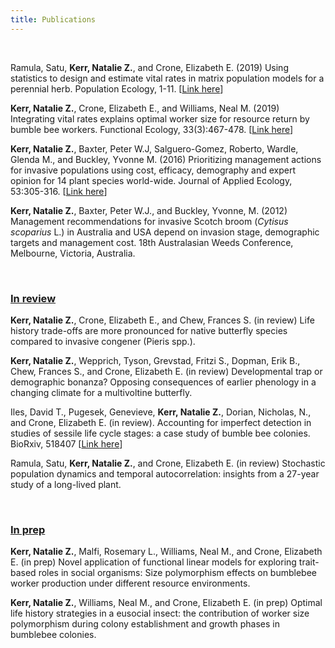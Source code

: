 ```yaml
---
title: Publications
---
```

<br>

Ramula, Satu, **Kerr, Natalie Z.**, and Crone, Elizabeth E. (2019) Using statistics to design and estimate vital rates in matrix population models for a perennial herb. Population Ecology, 1-11. [<span style="color:blue">[Link here](https://esj-journals.onlinelibrary.wiley.com/doi/full/10.1002/1438-390X.12024)</span>]

**Kerr, Natalie Z.**, Crone, Elizabeth E., and Williams, Neal M. (2019) Integrating vital rates explains optimal worker size for resource return by bumble bee workers. Functional Ecology, 33(3):467-478. [<span style="color:blue">[Link here](https://doi.org/10.1111/1365-2435.13251)</span>]

**Kerr, Natalie Z.**, Baxter, Peter W.J, Salguero-Gomez, Roberto, Wardle, Glenda M., and Buckley, Yvonne M. (2016) Prioritizing management actions for invasive populations using cost, efficacy, demography and expert opinion for 14 plant species world-wide. Journal of Applied Ecology, 53:305-316. [<span style="color:blue">[Link here](https://doi.org/10.1111/1365-2664.12592)</span>]   

**Kerr, Natalie Z.**, Baxter, Peter W.J., and Buckley, Yvonne, M. (2012) Management recommendations for invasive Scotch broom (*Cytisus scoparius* L.) in Australia and USA depend on invasion stage, demographic targets and management cost. 18th Australasian Weeds Conference, Melbourne, Victoria, Australia.  

<br>

### <u> In review</u> 

**Kerr, Natalie Z.**, Crone, Elizabeth E., and Chew, Frances S. (in review) Life history trade-offs are more pronounced for native butterfly species compared to invasive congener (Pieris spp.). 

**Kerr, Natalie Z.**, Wepprich, Tyson, Grevstad, Fritzi S., Dopman, Erik B., Chew, Frances S., and Crone, Elizabeth E. (in review) Developmental trap or demographic bonanza? Opposing consequences of earlier phenology in a changing climate for a multivoltine butterfly.

Iles, David T., Pugesek, Genevieve, **Kerr, Natalie Z.**, Dorian, Nicholas, N., and Crone, Elizabeth E. (in review). Accounting for imperfect detection in studies of sessile life cycle stages: a case study of bumble bee colonies. BioRxiv, 518407 [<span style="color:blue">[Link here](https://doi.org/10.1101/518407)</span>]   

Ramula, Satu, **Kerr, Natalie Z.**, and Crone, Elizabeth E. (in review) Stochastic population dynamics and temporal autocorrelation: insights from a 27-year study of a long-lived plant.  

<br> 

### <u> In prep </u> 

**Kerr, Natalie Z.**, Malfi, Rosemary L., Williams, Neal M., and Crone, Elizabeth E. (in prep) Novel application of functional linear models for exploring trait-based roles in social organisms: Size polymorphism effects on bumblebee worker production under different resource environments. 

**Kerr, Natalie Z.**, Williams, Neal M., and Crone, Elizabeth E. (in prep) Optimal life history strategies in a eusocial insect: the contribution of worker size polymorphism during colony establishment and growth phases in bumblebee colonies.


<br>


